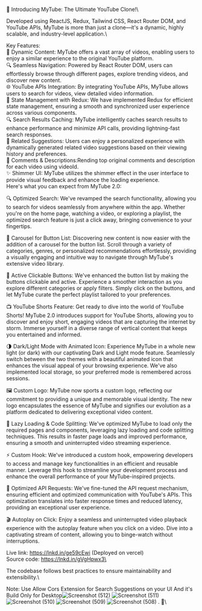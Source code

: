 🚀 Introducing MyTube: The Ultimate YouTube Clone!\

Developed using ReactJS, Redux, Tailwind CSS, React Router DOM, and YouTube APIs, MyTube is more than just a clone—it's a dynamic, highly scalable, and industry-level application.\

Key Features:\
🎥 Dynamic Content: MyTube offers a vast array of videos, enabling users to enjoy a similar experience to the original YouTube platform.\
🔍 Seamless Navigation: Powered by React Router DOM, users can effortlessly browse through different pages, explore trending videos, and discover new content.\
🌐 YouTube APIs Integration: By integrating YouTube APIs, MyTube allows users to search for videos, view detailed video information.\
🔐 State Management with Redux: We have implemented Redux for efficient state management, ensuring a smooth and synchronized user experience across various components.\
🔍 Search Results Caching: MyTube intelligently caches search results to enhance performance and minimize API calls, providing lightning-fast search responses.\
🧩 Related Suggestions: Users can enjoy a personalized experience with dynamically generated related video suggestions based on their viewing history and preferences.\
💬 Comments & Descriptions:Rending top original comments and description for each video using videoId.\
✨ Shimmer UI: MyTube utilizes the shimmer effect in the user interface to provide visual feedback and enhance the loading experience.\
Here's what you can expect from MyTube 2.0:

🔍 Optimized Search: We've revamped the search functionality, allowing you to search for videos seamlessly from anywhere within the app. Whether you're on the home page, watching a video, or exploring a playlist, the optimized search feature is just a click away, bringing convenience to your fingertips.

🎠 Carousel for Button List: Discovering new content is now easier with the addition of a carousel for the button list. Scroll through a variety of categories, genres, or personalized recommendations effortlessly, providing a visually engaging and intuitive way to navigate through MyTube's extensive video library.

🔘 Active Clickable Buttons: We've enhanced the button list by making the buttons clickable and active. Experience a smoother interaction as you explore different categories or apply filters. Simply click on the buttons, and let MyTube curate the perfect playlist tailored to your preferences.

📺 YouTube Shorts Feature: Get ready to dive into the world of YouTube Shorts! MyTube 2.0 introduces support for YouTube Shorts, allowing you to discover and enjoy short, engaging videos that are capturing the internet by storm. Immerse yourself in a diverse range of vertical content that keeps you entertained and informed.

🌗 Dark/Light Mode with Animated Icon: Experience MyTube in a whole new light (or dark) with our captivating Dark and Light mode feature. Seamlessly switch between the two themes with a beautiful animated icon that enhances the visual appeal of your browsing experience. We've also implemented local storage, so your preferred mode is remembered across sessions.

🖼️ Custom Logo: MyTube now sports a custom logo, reflecting our commitment to providing a unique and memorable visual identity. The new logo encapsulates the essence of MyTube and signifies our evolution as a platform dedicated to delivering exceptional video content.

🚀 Lazy Loading & Code Splitting: We've optimized MyTube to load only the required pages and components, leveraging lazy loading and code splitting techniques. This results in faster page loads and improved performance, ensuring a smooth and uninterrupted video streaming experience.

⚡️ Custom Hook: We've introduced a custom hook, empowering developers to access and manage key functionalities in an efficient and reusable manner. Leverage this hook to streamline your development process and enhance the overall performance of your MyTube-inspired projects.

🚀 Optimized API Requests: We've fine-tuned the API request mechanism, ensuring efficient and optimized communication with YouTube's APIs. This optimization translates into faster response times and reduced latency, providing an exceptional user experience.

🎬 Autoplay on Click: Enjoy a seamless and uninterrupted video playback experience with the autoplay feature when you click on a video. Dive into a captivating stream of content, allowing you to binge-watch without interruptions.

Live link: https://lnkd.in/ge59cEwi (Deployed on vercel)\
Source code: https://lnkd.in/gVgHpwx3\

The codebase follows best practices to ensure maintainability and extensibility.\

Note: Use Allow Cors Extension for Search Suggestions on your UI And it's Build Only for Desktop![Screenshot (512)](https://github.com/ThotaRitikesh/MyTube/assets/91207994/3113fc97-fcb3-435a-9afa-5e87b5fc3a1d)
![Screenshot (511)](https://github.com/ThotaRitikesh/MyTube/assets/91207994/c12fbab1-be4a-4761-bba7-229d713cd6aa)
![Screenshot (510)](https://github.com/ThotaRitikesh/MyTube/assets/91207994/f3621919-06e6-4d70-a7c6-a47a0cc9ebc3)
![Screenshot (509)](https://github.com/ThotaRitikesh/MyTube/assets/91207994/f662ba8b-16f9-4b82-883d-716e0214a7a8)
![Screenshot (508)](https://github.com/ThotaRitikesh/MyTube/assets/91207994/dea0a403-5ff1-491f-ad01-ae1ba4e424ea)
. 🙏\


